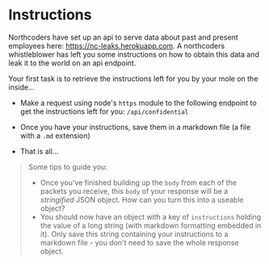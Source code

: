 # Instructions

Northcoders have set up an api to serve data about past and present employees here: https://nc-leaks.herokuapp.com. A northcoders whistleblower has left you some instructions on how to obtain this data and leak it to the world on an api endpoint.

Your first task is to retrieve the instructions left for you by your mole on the inside...

- Make a request using node's `https` module to the following endpoint to get the instructions left for you: `/api/confidential`

- Once you have your instructions, save them in a markdown file (a file with a `.md` extension)

- That is all...

> Some tips to guide you:
>
> - Once you've finished building up the `body` from each of the packets you receive, this `body` of your response will be a _stringified_ JSON object. How can you turn this into a useable object?
> - You should now have an object with a key of `instructions` holding the value of a long string (with markdown formatting embedded in it). Only save this string containing your instructions to a markdown file - you don't need to save the whole response object.
